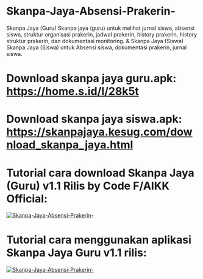 # Skanpa-Jaya-Absensi-Prakerin-
Skanpa Jaya (Guru) Skanpa jaya (guru) untuk melihat jurnal siswa, absensi siswa, struktur organisasi prakerin, jadwal prakerin, history prakerin, history struktur prakerin, dan dokumentasi monitoring. &amp; Skanpa Jaya (Siswa) Skanpa Jaya (Siswa) untuk Absensi siswa, dokumentasi prakerin, jurnal siswa.

# Download skanpa jaya guru.apk: https://home.s.id/l/28k5t
# Download skanpa jaya siswa.apk: https://skanpajaya.kesug.com/download_skanpa_jaya.html


# Tutorial cara download Skanpa Jaya (Guru) v1.1 Rilis by Code F/AIKK Official:
[![Skanpa-Jaya-Absensi-Prakerin-](https://img.youtube.com/vi/kAvVL3Jd8Yo/0.jpg)](https://www.youtube.com/watch?v=kAvVL3Jd8Yo)

# Tutorial cara menggunakan aplikasi Skanpa Jaya Guru v1.1 rilis:
[![Skanpa-Jaya-Absensi-Prakerin-](https://img.youtube.com/vi/cdznolg4HGM/0.jpg)](https://www.youtube.com/watch?v=cdznolg4HGM)
